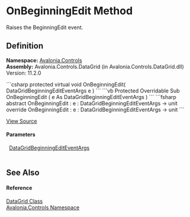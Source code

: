 # OnBeginningEdit Method


Raises the BeginningEdit event.



## Definition
**Namespace:** <a href="N_Avalonia_Controls">Avalonia.Controls</a>  
**Assembly:** Avalonia.Controls.DataGrid (in Avalonia.Controls.DataGrid.dll) Version: 11.2.0

<Tabs groupId="api-code-preview">
<TabItem value="csharp" label="C#">
```csharp
protected virtual void OnBeginningEdit(
	DataGridBeginningEditEventArgs e
)
```
</TabItem>
<TabItem value="vb" label="VB">
```vb
Protected Overridable Sub OnBeginningEdit ( 
	e As DataGridBeginningEditEventArgs
)
```
</TabItem>
<TabItem value="fsharp" label="F#">
```fsharp
abstract OnBeginningEdit : 
        e : DataGridBeginningEditEventArgs -> unit 
override OnBeginningEdit : 
        e : DataGridBeginningEditEventArgs -> unit 
```
</TabItem>
</Tabs>



<a href="https://github.com/AvaloniaUI/Avalonia/tree/master/src/Avalonia.Controls.DataGrid/DataGrid.cs#L2260" title="View the source code">View Source</a>



#### Parameters
<dl><dt>  <a href="T_Avalonia_Controls_DataGridBeginningEditEventArgs">DataGridBeginningEditEventArgs</a></dt><dd> </dd></dl>

## See Also


#### Reference
<a href="T_Avalonia_Controls_DataGrid">DataGrid Class</a>  
<a href="N_Avalonia_Controls">Avalonia.Controls Namespace</a>  

